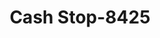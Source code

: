 ---
f_zip-code: 44123
f_state-code: OH
title: Cash Stop-8425
f_phone: 216-289-8462
f_city-only: Euclid
f_address: 22318 Lake Shore Boulevard Euclid
f_location-unique-id: '8425'
slug: cash-stop-8425
updated-on: '2024-05-30T13:46:58.046Z'
created-on: '2024-05-30T13:36:59.803Z'
published-on: '2024-05-30T13:54:32.469Z'
f_city-state: cms/city/euclid-oh.md
f_company: cms/company/cash-stop.md
f_state: cms/state/ohio.md
layout: '[payday-loan].html'
tags: payday-loan
---